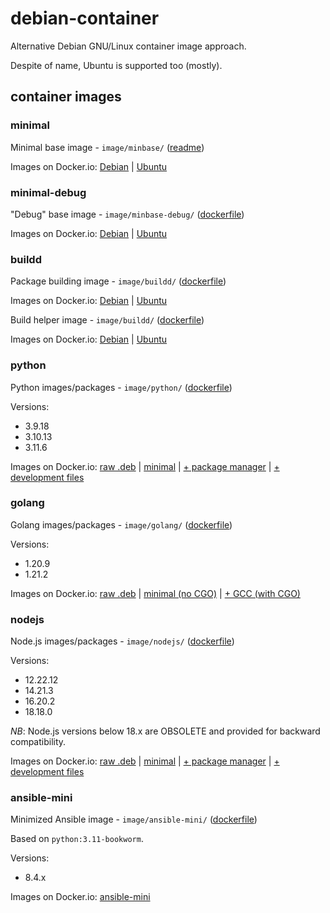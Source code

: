 # debian-container

Alternative Debian GNU/Linux container image approach.

Despite of name, Ubuntu is supported too (mostly).

## container images

### minimal

Minimal base image - `image/minbase/` ([readme](image/minbase/README.md))

Images on Docker.io:
[Debian](https://hub.docker.com/r/rockdrilla/debian/tags)
|
[Ubuntu](https://hub.docker.com/r/rockdrilla/ubuntu/tags)

### minimal-debug

"Debug" base image - `image/minbase-debug/` ([dockerfile](image/minbase-debug/Dockerfile))

Images on Docker.io:
[Debian](https://hub.docker.com/r/rockdrilla/debian-debug/tags)
|
[Ubuntu](https://hub.docker.com/r/rockdrilla/ubuntu-debug/tags)

### buildd

Package building image - `image/buildd/` ([dockerfile](image/buildd/Dockerfile))

Images on Docker.io:
[Debian](https://hub.docker.com/r/rockdrilla/debian-buildd/tags)
|
[Ubuntu](https://hub.docker.com/r/rockdrilla/ubuntu-buildd/tags)

Build helper image - `image/buildd/` ([dockerfile](image/buildd/Dockerfile))

Images on Docker.io:
[Debian](https://hub.docker.com/r/rockdrilla/debian-buildd-helper/tags)
|
[Ubuntu](https://hub.docker.com/r/rockdrilla/ubuntu-buildd-helper/tags)

### python

Python images/packages - `image/python/` ([dockerfile](image/python/Dockerfile))

Versions:

- 3.9.18
- 3.10.13
- 3.11.6

Images on Docker.io:
[raw .deb](https://hub.docker.com/r/rockdrilla/python-pkg/tags)
|
[minimal](https://hub.docker.com/r/rockdrilla/python-min/tags)
|
[+ package manager](https://hub.docker.com/r/rockdrilla/python/tags)
|
[+ development files](https://hub.docker.com/r/rockdrilla/python-dev/tags)

### golang

Golang images/packages - `image/golang/` ([dockerfile](image/golang/Dockerfile))

Versions:

- 1.20.9
- 1.21.2

Images on Docker.io:
[raw .deb](https://hub.docker.com/r/rockdrilla/golang-pkg/tags)
|
[minimal (no CGO)](https://hub.docker.com/r/rockdrilla/golang-min/tags)
|
[+ GCC (with CGO)](https://hub.docker.com/r/rockdrilla/golang/tags)

### nodejs

Node.js images/packages - `image/nodejs/` ([dockerfile](image/nodejs/Dockerfile))

Versions:

- 12.22.12
- 14.21.3
- 16.20.2
- 18.18.0

*NB*: Node.js versions below 18.x are OBSOLETE and provided for backward compatibility.

Images on Docker.io:
[raw .deb](https://hub.docker.com/r/rockdrilla/nodejs-pkg/tags)
|
[minimal](https://hub.docker.com/r/rockdrilla/nodejs-min/tags)
|
[+ package manager](https://hub.docker.com/r/rockdrilla/nodejs/tags)
|
[+ development files](https://hub.docker.com/r/rockdrilla/nodejs-dev/tags)

### ansible-mini

Minimized Ansible image - `image/ansible-mini/` ([dockerfile](image/ansible-mini/Dockerfile))

Based on `python:3.11-bookworm`.

Versions:

- 8.4.x

Images on Docker.io:
[ansible-mini](https://hub.docker.com/r/rockdrilla/ansible-mini/tags)
